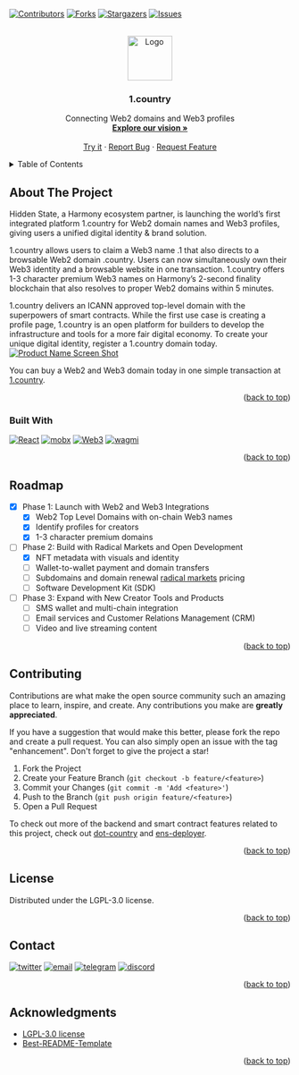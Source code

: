 <a name="readme-top"></a>

[![Contributors][contributors-shield]][contributors-url]
[![Forks][forks-shield]][forks-url]
[![Stargazers][stars-shield]][stars-url]
[![Issues][issues-shield]][issues-url]

<!-- PROJECT LOGO -->
<br />
<div align="center">
  <a href="http://1.country">
    <img src="https://i.imgur.com/R75Arym.png" alt="Logo" width="80" height="80">
  </a>

  <h3 align="center">1.country</h3>

  <p align="center">
    Connecting Web2 domains and Web3 profiles
    <br />
    <a href="https://harmony.one/1country"><strong>Explore our vision »</strong></a>
    <br />
    <br />
    <a href="https://1.country">Try it</a>
    ·
    <a href="https://github.com/harmony-one/1-country.frontend/issues">Report Bug</a>
    ·
    <a href="https://github.com/harmony-one/1-country.frontend/issues">Request Feature</a>
  </p>
</div>



<!-- TABLE OF CONTENTS -->
<details>
  <summary>Table of Contents</summary>
  <ol>
    <li><a href="#about-the-project">About The Project</a></li>
    <li><a href="#built-with">Built With</a></li>
    <li><a href="#roadmap">Roadmap</a></li>
    <li><a href="#contributing">Contributing</a></li>
    <li><a href="#license">License</a></li>
    <li><a href="#contact">Contact</a></li>
    <li><a href="#acknowledgments">Acknowledgments</a></li>
  </ol>
</details>



<!-- ABOUT THE PROJECT -->
## About The Project
Hidden State, a Harmony ecosystem partner, is launching the world’s first integrated platform 1.country for Web2 domain names and Web3 profiles, giving users a unified digital identity & brand solution.

1.country allows users to claim a Web3 name .1 that also directs to a browsable Web2 domain .country. Users can now simultaneously own their Web3 identity and a browsable website in one transaction. 1.country offers 1-3 character premium Web3 names on Harmony’s 2-second finality blockchain that also resolves to proper Web2 domains within 5 minutes.

1.country delivers an ICANN approved top-level domain with the superpowers of smart contracts. While the first use case is creating a profile page, 1.country is an open platform for builders to develop the infrastructure and tools for a more fair digital economy. To create your unique digital identity, register a 1.country domain today.
[![Product Name Screen Shot][product-screenshot]](https://1.country)

You can buy a Web2 and Web3 domain today in one simple transaction at [1.country](1.country). 
<p align="right">(<a href="#readme-top">back to top</a>)</p>

### Built With
[![React][React.js]][React-url]
[![mobx][mobx]][mobx-url]
[![Web3][Web3]][Web3-url]
[![wagmi][wagmi]][wagmi-url]
<!-- [![styled-components][styled-components]][styled-components-url] -->
<!-- [![react-router][react-router]][react-router-url] -->
<p align="right">(<a href="#readme-top">back to top</a>)</p>



<!-- GETTING STARTED -->
<!-- ## Getting Started

This is an example of how you may give instructions on setting up your project locally.
To get a local copy up and running follow these simple example steps.

### Prerequisites

This is an example of how to list things you need to use the software and how to install them.
* npm
  ```sh
  npm install npm@latest -g
  ```

### Installation

_Below is an example of how you can instruct your audience on installing and setting up your app. This template doesn't rely on any external dependencies or services._

1. Get a free API Key at [https://example.com](https://example.com)
2. Clone the repo
   ```sh
   git clone https://github.com/your_username_/Project-Name.git
   ```
3. Install NPM packages
   ```sh
   npm install
   ```
4. Enter your API in `config.js`
   ```js
   const API_KEY = 'ENTER YOUR API';
   ```

<p align="right">(<a href="#readme-top">back to top</a>)</p> -->



<!-- USAGE EXAMPLES
## Usage

Use this space to show useful examples of how a project can be used. Additional screenshots, code examples and demos work well in this space. You may also link to more resources.

_For more examples, please refer to the [Documentation](https://example.com)_

<p align="right">(<a href="#readme-top">back to top</a>)</p> -->



<!-- ROADMAP -->
## Roadmap

- [x] Phase 1: Launch with Web2 and Web3 Integrations
    - [x] Web2 Top Level Domains with on-chain Web3 names
    - [x] Identify profiles for creators
    - [x] 1-3 character premium domains
- [ ] Phase 2: Build with Radical Markets and Open Development
    - [x] NFT metadata with visuals and identity
    - [ ] Wallet-to-wallet payment and domain transfers
    - [ ] Subdomains and domain renewal [radical markets](https://vitalik.ca/general/2018/04/20/radical_markets.html) pricing
    - [ ] Software Development Kit (SDK)
- [ ] Phase 3: Expand with New Creator Tools and Products
    - [ ] SMS wallet and multi-chain integration
    - [ ] Email services and Customer Relations Management (CRM)
    - [ ] Video and live streaming content

<!-- See the [open issues](https://github.com/harmony-one/1-country.frontend/issues) for a full list of proposed features (and known issues). -->

<p align="right">(<a href="#readme-top">back to top</a>)</p>



<!-- CONTRIBUTING -->
## Contributing

Contributions are what make the open source community such an amazing place to learn, inspire, and create. Any contributions you make are **greatly appreciated**.

If you have a suggestion that would make this better, please fork the repo and create a pull request. You can also simply open an issue with the tag "enhancement".
Don't forget to give the project a star!

1. Fork the Project
2. Create your Feature Branch (`git checkout -b feature/<feature>`)
3. Commit your Changes (`git commit -m 'Add <feature>'`)
4. Push to the Branch (`git push origin feature/<feature>`)
5. Open a Pull Request

To check out more of the backend and smart contract features related to this project, check out [dot-country](https://github.com/harmony-one/dot-country) and [ens-deployer](https://github.com/harmony-one/ens-deployer).

<p align="right">(<a href="#readme-top">back to top</a>)</p>



<!-- LICENSE -->
## License

Distributed under the LGPL-3.0 license.

<p align="right">(<a href="#readme-top">back to top</a>)</p>



<!-- CONTACT -->
## Contact

[![twitter][twitter]][twitter-url]
[![email][email]][email-url]
[![telegram][telegram]][telegram-url]
[![discord][discord]][discord-url]

<p align="right">(<a href="#readme-top">back to top</a>)</p>



<!-- ACKNOWLEDGMENTS -->
## Acknowledgments
* [LGPL-3.0 license](https://github.com/harmony-one/1-country.frontend/blob/main/LICENSE)
* [Best-README-Template](https://github.com/othneildrew/Best-README-Template)
<p align="right">(<a href="#readme-top">back to top</a>)</p>



<!-- MARKDOWN LINKS & IMAGES -->
<!-- https://www.markdownguide.org/basic-syntax/#reference-style-links -->
[twitter]: https://img.shields.io/badge/-@harmonyprotocol-black.svg?style=for-the-badge&logo=twitter&color=1c1d1f
[twitter-url]: https://twitter.com/harmonyprotocol
[email]: https://img.shields.io/badge/-hello@harmony.one-black.svg?style=for-the-badge&logo=gmail&color=1c1d1f
[email-url]: mailto:hello@harmony.one
[telegram]: https://img.shields.io/badge/-harmony__one-black.svg?style=for-the-badge&logo=telegram&color=1c1d1f
[telegram-url]: https://t.me/harmony_one
[discord]: https://img.shields.io/badge/-harmony_one-black.svg?style=for-the-badge&logo=discord&color=1c1d1f
[discord-url]: https://discord.com/invite/rdCmBpe


[contributors-shield]: https://img.shields.io/github/contributors/harmony-one/1-country.frontend.svg?style=flat-square
[contributors-url]: https://github.com/harmony-one/1-country.frontend/graphs/contributors
[forks-shield]: https://img.shields.io/github/forks/harmony-one/1-country.frontend.svg?style=flat-square
[forks-url]: https://github.com/harmony-one/1-country.frontend/network/members
[stars-shield]: https://img.shields.io/github/stars/harmony-one/1-country.frontend.svg?style=flat-square
[stars-url]: https://github.com/harmony-one/1-country.frontend/stargazers
[issues-shield]: https://img.shields.io/github/issues/harmony-one/1-country.frontend.svg?style=flat-square
[issues-url]: https://github.com/harmony-one/1-country.frontend/issues
[license-shield]: https://img.shields.io/github/license/harmony-one/1-country.frontend?style=flat-square
[license-url]: https://github.com/harmony-one/1-country.frontend/blob/main/LICENSE

[product-screenshot]: https://i.imgur.com/njNlM9X.png

[React.js]: https://img.shields.io/badge/React@17.0.2-20232A?style=for-the-badge&logo=react&logoColor=61DAFB
[React-url]: https://reactjs.org/
[styled-components]: https://img.shields.io/badge/styledcomponents-20232A?style=for-the-badge&logo=styled-components&logoColor=DB7093
[styled-components-url]:https://styled-components.com/
[mobx]: https://img.shields.io/badge/mobx-20232A?style=for-the-badge&logo=mobx&logoColor=FF9955
[mobx-url]: https://mobx.js.org/README.html
[react-router]: https://img.shields.io/badge/reactrouter-20232A?style=for-the-badge&logo=react-router&logoColor=CA4245
[react-router-url]: https://reactrouter.com/en/main
[web3]: https://img.shields.io/badge/Web3@1.8.2-20232A?style=for-the-badge&logo=web3.js&logoColor=F16822
[web3-url]: https://web3js.readthedocs.io/en/v1.8.2/
[wagmi]: https://img.shields.io/badge/wagmi@0.10.14-20232A?style=for-the-badge&logoColor=F16822
[wagmi-url]: https://wagmi.sh/